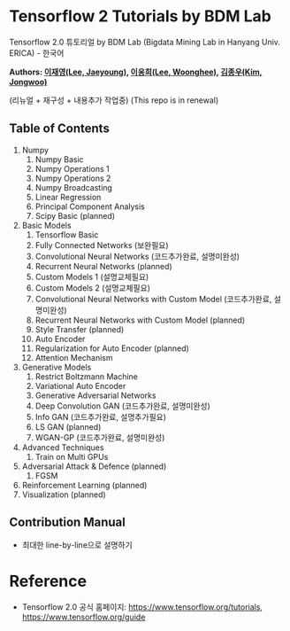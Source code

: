 # Tensorflow 2 Tutorials by BDM Lab
Tensorflow 2.0 튜토리얼 by BDM Lab (Bigdata Mining Lab in Hanyang Univ. ERICA) - 한국어

**Authors: [이재영(Lee, Jaeyoung)](https://github.com/wayexists02), [이웅희(Lee, Woonghee)](https://github.com/WoongheeLee), [김종우(Kim, Jongwoo)](https://github.com/kjwspecial)**

(리뉴얼 + 재구성 + 내용추가 작업중)
(This repo is in renewal)

## Table of Contents
1. Numpy
    1. Numpy Basic
    2. Numpy Operations 1
    3. Numpy Operations 2
    4. Numpy Broadcasting
    5. Linear Regression
    6. Principal Component Analysis
    7. Scipy Basic (planned)
2. Basic Models
    1. Tensorflow Basic
    2. Fully Connected Networks (보완필요)
    3. Convolutional Neural Networks (코드추가완료, 설명미완성)
    4. Recurrent Neural Networks (planned)
    5. Custom Models 1 (설명교체필요)
    6. Custom Models 2 (설명교체필요)
    7. Convolutional Neural Networks with Custom Model (코드추가완료, 설명미완성)
    8. Recurrent Neural Networks with Custom Model (planned)
    9. Style Transfer (planned)
    10. Auto Encoder
    11. Regularization for Auto Encoder (planned)
    12. Attention Mechanism
3. Generative Models
    1. Restrict Boltzmann Machine
    2. Variational Auto Encoder
    3. Generative Adversarial Networks
    4. Deep Convolution GAN (코드추가완료, 설명미완성)
    5. Info GAN (코드추가완료, 설명추가필요)
    6. LS GAN (planned)
    7. WGAN-GP (코드추가완료, 설명미완성)
4. Advanced Techniques
    1. Train on Multi GPUs
5. Adversarial Attack & Defence (planned)
    1. FGSM
6. Reinforcement Learning (planned)
7. Visualization (planned)

## Contribution Manual

- 최대한 line-by-line으로 설명하기

# Reference
- Tensorflow 2.0 공식 홈페이지: https://www.tensorflow.org/tutorials, https://www.tensorflow.org/guide
